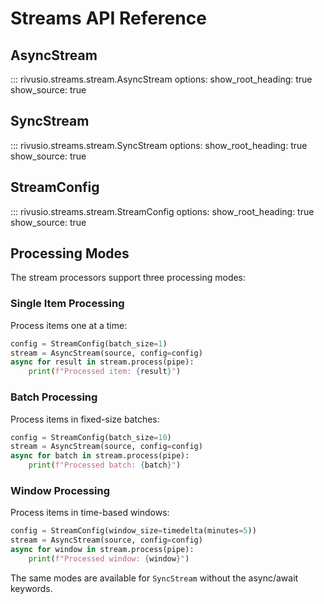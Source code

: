 # Streams API Reference

## AsyncStream

::: rivusio.streams.stream.AsyncStream
    options:
      show_root_heading: true
      show_source: true

## SyncStream

::: rivusio.streams.stream.SyncStream
    options:
      show_root_heading: true
      show_source: true

## StreamConfig

::: rivusio.streams.stream.StreamConfig
    options:
      show_root_heading: true
      show_source: true

## Processing Modes

The stream processors support three processing modes:

### Single Item Processing

Process items one at a time:

```python
config = StreamConfig(batch_size=1)
stream = AsyncStream(source, config=config)
async for result in stream.process(pipe):
    print(f"Processed item: {result}")
```

### Batch Processing

Process items in fixed-size batches:

```python
config = StreamConfig(batch_size=10)
stream = AsyncStream(source, config=config)
async for batch in stream.process(pipe):
    print(f"Processed batch: {batch}")
```

### Window Processing

Process items in time-based windows:

```python
config = StreamConfig(window_size=timedelta(minutes=5))
stream = AsyncStream(source, config=config)
async for window in stream.process(pipe):
    print(f"Processed window: {window}")
```

The same modes are available for `SyncStream` without the async/await keywords.

